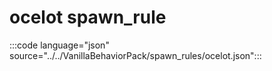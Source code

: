 # ocelot spawn_rule

:::code language="json" source="../../VanillaBehaviorPack/spawn_rules/ocelot.json":::